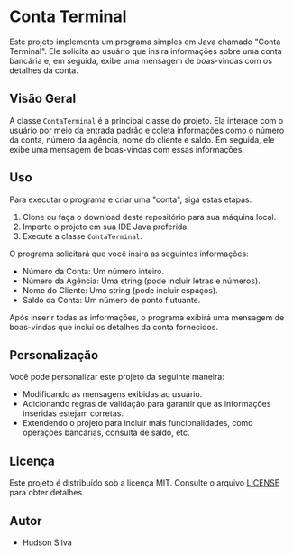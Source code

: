 # Conta Terminal

Este projeto implementa um programa simples em Java chamado "Conta Terminal". Ele solicita ao usuário que insira informações sobre uma conta bancária e, em seguida, exibe uma mensagem de boas-vindas com os detalhes da conta.

## Visão Geral

A classe `ContaTerminal` é a principal classe do projeto. Ela interage com o usuário por meio da entrada padrão e coleta informações como o número da conta, número da agência, nome do cliente e saldo. Em seguida, ele exibe uma mensagem de boas-vindas com essas informações.

## Uso

Para executar o programa e criar uma "conta", siga estas etapas:

1. Clone ou faça o download deste repositório para sua máquina local.
2. Importe o projeto em sua IDE Java preferida.
3. Execute a classe `ContaTerminal`.

O programa solicitará que você insira as seguintes informações:

- Número da Conta: Um número inteiro.
- Número da Agência: Uma string (pode incluir letras e números).
- Nome do Cliente: Uma string (pode incluir espaços).
- Saldo da Conta: Um número de ponto flutuante.

Após inserir todas as informações, o programa exibirá uma mensagem de boas-vindas que inclui os detalhes da conta fornecidos.

## Personalização

Você pode personalizar este projeto da seguinte maneira:

- Modificando as mensagens exibidas ao usuário.
- Adicionando regras de validação para garantir que as informações inseridas estejam corretas.
- Extendendo o projeto para incluir mais funcionalidades, como operações bancárias, consulta de saldo, etc.

## Licença

Este projeto é distribuído sob a licença MIT. Consulte o arquivo [LICENSE](LICENSE) para obter detalhes.

## Autor

- Hudson Silva
